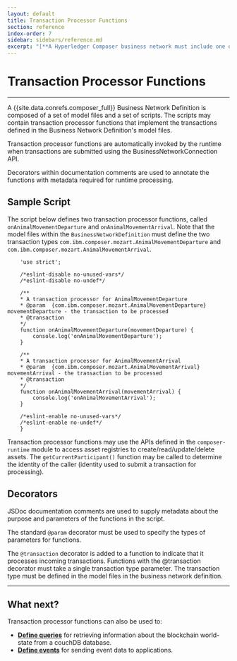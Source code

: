 ```yaml
---
layout: default
title: Transaction Processor Functions
section: reference
index-order: 7
sidebar: sidebars/reference.md
excerpt: "[**A Hyperledger Composer business network must include one or more script files**](./js_scripts.html) to implement transaction logic. The transaction logic is automatically invoked by the runtime whenever the relavant transactions are submitted."
---
```


# Transaction Processor Functions

---

A {{site.data.conrefs.composer_full}} Business Network Definition is composed of a set of model files and a set of scripts. The scripts may contain transaction processor functions that implement the transactions defined in the Business Network Definition's model files.

Transaction processor functions are automatically invoked by the runtime when transactions are submitted using the BusinessNetworkConnection API.

Decorators within documentation comments are used to annotate the functions with metadata required for runtime processing.

## Sample Script

The script below defines two transaction processor functions, called `onAnimalMovementDeparture` and `onAnimalMovementArrival`. Note that the model files within the `BusinessNetworkDefinition` must define the two transaction types `com.ibm.composer.mozart.AnimalMovementDeparture` and `com.ibm.composer.mozart.AnimalMovementArrival`.

        'use strict';

        /*eslint-disable no-unused-vars*/
        /*eslint-disable no-undef*/

        /**
        * A transaction processor for AnimalMovementDeparture
        * @param  {com.ibm.composer.mozart.AnimalMovementDeparture} movementDeparture - the transaction to be processed
        * @transaction
        */
        function onAnimalMovementDeparture(movementDeparture) {
            console.log('onAnimalMovementDeparture');
        }

        /**
        * A transaction processor for AnimalMovementArrival
        * @param  {com.ibm.composer.mozart.AnimalMovementArrival} movementArrival - the transaction to be processed
        * @transaction
        */
        function onAnimalMovementArrival(movementArrival) {
            console.log('onAnimalMovementArrival');
        }

        /*eslint-enable no-unused-vars*/
        /*eslint-enable no-undef*/
        }

Transaction processor functions may use the APIs defined in the `composer-runtime` module to access asset registries to create/read/update/delete assets. The `getCurrentParticipant()` function may be called to determine the identity of the caller (identity used to submit a transaction for processing).

## Decorators

JSDoc documentation comments are used to supply metadata about the purpose and
parameters of the functions in the script.

The standard `@param` decorator must be used to specify the types of parameters for functions.

The `@transaction` decorator is added to a function to indicate that it processes incoming transactions. Functions with the @transaction decorator must take a single transaction type parameter. The transaction type must be defined in the model files in the business network definition.

---

## What next?

Transaction processor functions can also be used to:

- [**Define queries**](../business-network/query.html) for retrieving information about the blockchain world-state from a couchDB database.
- [**Define events**](../business-network/publishing-events.html) for sending event data to applications.
